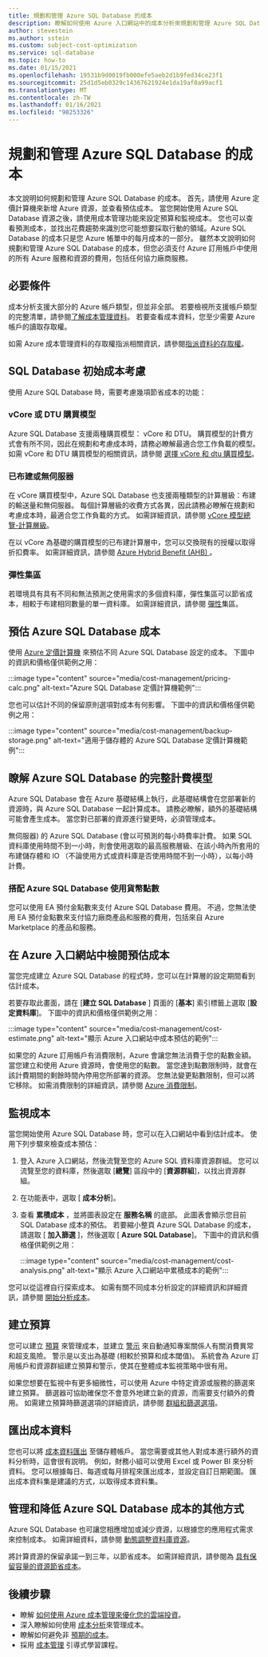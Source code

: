 ```yaml
---
title: 規劃和管理 Azure SQL Database 的成本
description: 瞭解如何使用 Azure 入口網站中的成本分析來規劃和管理 Azure SQL Database 的成本。
author: stevestein
ms.author: sstein
ms.custom: subject-cost-optimization
ms.service: sql-database
ms.topic: how-to
ms.date: 01/15/2021
ms.openlocfilehash: 19531b9d0019fb000efe5aeb2d1b9fed34ce23f1
ms.sourcegitcommit: 25d1d5eb0329c14367621924e1da19af0a99acf1
ms.translationtype: MT
ms.contentlocale: zh-TW
ms.lasthandoff: 01/16/2021
ms.locfileid: "98253326"
---
```

# <a name="plan-and-manage-costs-for-azure-sql-database"></a>規劃和管理 Azure SQL Database 的成本

本文說明如何規劃和管理 Azure SQL Database 的成本。 首先，請使用 Azure 定價計算機來新增 Azure 資源，並查看預估成本。 當您開始使用 Azure SQL Database 資源之後，請使用成本管理功能來設定預算和監視成本。 您也可以查看預測成本，並找出花費趨勢來識別您可能想要採取行動的領域。Azure SQL Database 的成本只是您 Azure 帳單中的每月成本的一部分。 雖然本文說明如何規劃和管理 Azure SQL Database 的成本，但您必須支付 Azure 訂用帳戶中使用的所有 Azure 服務和資源的費用，包括任何協力廠商服務。


## <a name="prerequisites"></a>必要條件

成本分析支援大部分的 Azure 帳戶類型，但並非全部。 若要檢視所支援帳戶類型的完整清單，請參閱[了解成本管理資料](../../cost-management-billing/costs/understand-cost-mgt-data.md?WT.mc_id=costmanagementcontent_docsacmhorizontal_-inproduct-learn)。 若要查看成本資料，您至少需要 Azure 帳戶的讀取存取權。 

如需 Azure 成本管理資料的存取權指派相關資訊，請參閱[指派資料的存取權](../../cost-management/assign-access-acm-data.md?WT.mc_id=costmanagementcontent_docsacmhorizontal_-inproduct-learn)。


## <a name="sql-database-initial-cost-considerations"></a>SQL Database 初始成本考慮

使用 Azure SQL Database 時，需要考慮幾項節省成本的功能：


### <a name="vcore-or-dtu-purchasing-models"></a>vCore 或 DTU 購買模型 

Azure SQL Database 支援兩種購買模型： vCore 和 DTU。 購買模型的計費方式會有所不同，因此在規劃和考慮成本時，請務必瞭解最適合您工作負載的模型。 如需 vCore 和 DTU 購買模型的相關資訊，請參閱 [選擇 vCore 和 dtu 購買模型](purchasing-models.md)。


### <a name="provisioned-or-serverless"></a>已布建或無伺服器

在 vCore 購買模型中，Azure SQL Database 也支援兩種類型的計算層級：布建的輸送量和無伺服器。 每個計算層級的收費方式各異，因此請務必瞭解在規劃和考慮成本時，最適合您工作負載的方式。 如需詳細資訊，請參閱 [vCore 模型總覽-計算層級](service-tiers-vcore.md#compute-tiers)。

在以 vCore 為基礎的購買模型的已布建計算層中，您可以交換現有的授權以取得折扣費率。 如需詳細資訊，請參閱 [Azure Hybrid Benefit (AHB) ](../azure-hybrid-benefit.md)。

### <a name="elastic-pools"></a>彈性集區

若環境具有具有不同和無法預測之使用需求的多個資料庫，彈性集區可以節省成本，相較于布建相同數量的單一資料庫。 如需詳細資訊，請參閱 [彈性](elastic-pool-overview.md)集區。

## <a name="estimate-azure-sql-database-costs"></a>預估 Azure SQL Database 成本

使用 [Azure 定價計算機](https://azure.microsoft.com/pricing/calculator/) 來預估不同 Azure SQL Database 設定的成本。 下圖中的資訊和價格僅供範例之用：

:::image type="content" source="media/cost-management/pricing-calc.png" alt-text="Azure SQL Database 定價計算機範例":::

您也可以估計不同的保留原則選項對成本有何影響。 下圖中的資訊和價格僅供範例之用：

:::image type="content" source="media/cost-management/backup-storage.png" alt-text="適用于儲存體的 Azure SQL Database 定價計算機範例":::


## <a name="understand-the-full-billing-model-for-azure-sql-database"></a>瞭解 Azure SQL Database 的完整計費模型

Azure SQL Database 會在 Azure 基礎結構上執行，此基礎結構會在您部署新的資源時，與 Azure SQL Database 一起計算成本。 請務必瞭解，額外的基礎結構可能會產生成本。 當您對已部署的資源進行變更時，必須管理成本。 


無伺服器) 的 Azure SQL Database (會以可預測的每小時費率計費。 如果 SQL 資料庫使用時間不到一小時，則會使用選取的最高服務層級、在該小時內所套用的布建儲存體和 IO （不論使用方式或資料庫是否使用時間不到一小時），以每小時計費。


### <a name="using-monetary-credit-with-azure-sql-database"></a>搭配 Azure SQL Database 使用貨幣點數

您可以使用 EA 預付金點數來支付 Azure SQL Database 費用。 不過，您無法使用 EA 預付金點數來支付協力廠商產品和服務的費用，包括來自 Azure Marketplace 的產品和服務。

## <a name="review-estimated-costs-in-the-azure-portal"></a>在 Azure 入口網站中檢閱預估成本

當您完成建立 Azure SQL Database 的程式時，您可以在計算層的設定期間看到估計成本。 

若要存取此畫面，請在 [**建立 SQL Database** ] 頁面的 [**基本**] 索引標籤上選取 [**設定資料庫**]。 下圖中的資訊和價格僅供範例之用：

  :::image type="content" source="media/cost-management/cost-estimate.png" alt-text="顯示 Azure 入口網站中成本預估的範例":::



如果您的 Azure 訂用帳戶有消費限制，Azure 會讓您無法消費于您的點數金額。 當您建立和使用 Azure 資源時，會使用您的點數。 當您達到點數限制時，就會在該計費期間的剩餘時間內停用您所部署的資源。 您無法變更點數限制，但可以將它移除。 如需消費限制的詳細資訊，請參閱 [Azure 消費限制](https://docs.microsoft.com/azure/billing/billing-spending-limit)。

## <a name="monitor-costs"></a>監視成本

當您開始使用 Azure SQL Database 時，您可以在入口網站中看到估計成本。 使用下列步驟來檢查成本預估：

1. 登入 Azure 入口網站，然後流覽至您的 Azure SQL 資料庫資源群組。 您可以流覽至您的資料庫，然後選取 [**總覽**] 區段中的 [**資源群組**]，以找出資源群組。
1. 在功能表中，選取 [ **成本分析**]。
1. 查看 **累積成本** ，並將圖表設定在 **服務名稱** 的底部。 此圖表會顯示您目前 SQL Database 成本的預估。 若要縮小整頁 Azure SQL Database 的成本，請選取 [ **加入篩選** ]，然後選取 [ **Azure SQL Database**]。 下圖中的資訊和價格僅供範例之用：

   :::image type="content" source="media/cost-management/cost-analysis.png" alt-text="顯示 Azure 入口網站中累積成本的範例":::

您可以從這裡自行探索成本。 如需有關不同成本分析設定的詳細資訊和詳細資訊，請參閱 [開始分析成本](../../cost-management/cost-mgt-alerts-monitor-usage-spending.md?WT.mc_id=costmanagementcontent_docsacmhorizontal_-inproduct-learn)。

## <a name="create-budgets"></a>建立預算

<!-- Note to Azure service writer: Modify the following as needed for your service. -->

您可以建立 [預算](../../cost-management/tutorial-acm-create-budgets.md?WT.mc_id=costmanagementcontent_docsacmhorizontal_-inproduct-learn) 來管理成本，並建立 [警示](../../cost-management/cost-mgt-alerts-monitor-usage-spending.md?WT.mc_id=costmanagementcontent_docsacmhorizontal_-inproduct-learn) 來自動通知專案關係人有關消費異常和超支風險。 警示是以支出為基礎 (相較於預算和成本閾值)。 系統會為 Azure 訂用帳戶和資源群組建立預算和警示，使其在整體成本監視策略中很有用。 

如果您想要在監視中有更多細微性，可以使用 Azure 中特定資源或服務的篩選來建立預算。 篩選器可協助確保您不會意外地建立新的資源，而需要支付額外的費用。 如需建立預算時篩選選項的詳細資訊，請參閱 [群組和篩選選項](../../cost-management-billing/costs/group-filter.md?WT.mc_id=costmanagementcontent_docsacmhorizontal_-inproduct-learn)。

## <a name="export-cost-data"></a>匯出成本資料

您也可以將 [成本資料匯出](../../cost-management-billing/costs/tutorial-export-acm-data.md?WT.mc_id=costmanagementcontent_docsacmhorizontal_-inproduct-learn) 至儲存體帳戶。 當您需要或其他人對成本進行額外的資料分析時，這會很有説明。 例如，財務小組可以使用 Excel 或 Power BI 來分析資料。 您可以根據每日、每週或每月排程來匯出成本，並設定自訂日期範圍。 匯出成本資料集是建議的方式，以取得成本資料集。


## <a name="other-ways-to-manage-and-reduce-costs-for-azure-sql-database"></a>管理和降低 Azure SQL Database 成本的其他方式

Azure SQL Database 也可讓您相應增加或減少資源，以根據您的應用程式需求來控制成本。 如需詳細資料，請參閱 [動態調整資料庫資源](scale-resources.md)。

將計算資源的保留承諾一到三年，以節省成本。 如需詳細資訊，請參閱為 [具有保留容量的資源節省成本](reserved-capacity-overview.md)。


## <a name="next-steps"></a>後續步驟

- 瞭解 [如何使用 Azure 成本管理來優化您的雲端投資](../../cost-management-billing/costs/cost-mgt-best-practices.md?WT.mc_id=costmanagementcontent_docsacmhorizontal_-inproduct-learn)。
- 深入瞭解如何使用 [成本分析](../../cost-management-billing/costs/quick-acm-cost-analysis.md?WT.mc_id=costmanagementcontent_docsacmhorizontal_-inproduct-learn)來管理成本。
- 瞭解如何避免非 [預期的成本](../../cost-management-billing/manage/getting-started.md?WT.mc_id=costmanagementcontent_docsacmhorizontal_-inproduct-learn)。
- 採用 [成本管理](https://docs.microsoft.com/learn/paths/control-spending-manage-bills?WT.mc_id=costmanagementcontent_docsacmhorizontal_-inproduct-learn) 引導式學習課程。
